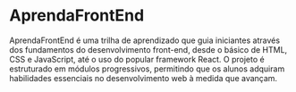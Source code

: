 # AprendaFrontEnd
 AprendaFrontEnd é uma trilha de aprendizado que guia iniciantes através dos fundamentos do desenvolvimento front-end, desde o básico de HTML, CSS e JavaScript, até o uso do popular framework React. O projeto é estruturado em módulos progressivos, permitindo que os alunos adquiram habilidades essenciais no desenvolvimento web à medida que avançam.
